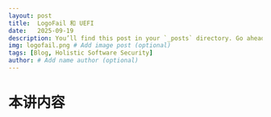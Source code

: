 ```yaml
---
layout: post
title:  LogoFail 和 UEFI
date:   2025-09-19
description: You’ll find this post in your `_posts` directory. Go ahead and edit it and re-build the site to see your changes. # Add post description (optional)
img: logofail.png # Add image post (optional)
tags: [Blog, Holistic Software Security]
author: # Add name author (optional)
---
```

# 本讲内容


